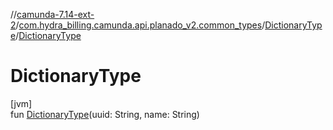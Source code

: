 //[camunda-7.14-ext-2](../../../index.md)/[com.hydra_billing.camunda.api.planado_v2.common_types](../index.md)/[DictionaryType](index.md)/[DictionaryType](-dictionary-type.md)

# DictionaryType

[jvm]\
fun [DictionaryType](-dictionary-type.md)(uuid: String, name: String)
